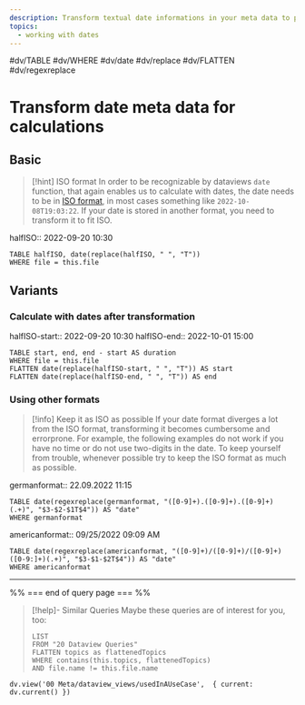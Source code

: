 ```yaml
---
description: Transform textual date informations in your meta data to proper dataview dates to do calculations with them
topics:
  - working with dates
---
```

 #dv/TABLE #dv/WHERE #dv/date #dv/replace #dv/FLATTEN #dv/regexreplace


# Transform date meta data for calculations

## Basic 

> [!hint] ISO format
> In order to be recognizable by dataviews `date` function, that again enables us to calculate with dates, the date needs to be in [ISO format](https://en.wikipedia.org/wiki/ISO_8601), in most cases something like `2022-10-08T19:03:22`. If your date is stored in another format, you need to transform it to fit ISO.

halfISO:: 2022-09-20 10:30

```dataview
TABLE halfISO, date(replace(halfISO, " ", "T"))
WHERE file = this.file
```

## Variants

### Calculate with dates after transformation

halfISO-start:: 2022-09-20 10:30
halfISO-end:: 2022-10-01 15:00

```dataview
TABLE start, end, end - start AS duration
WHERE file = this.file
FLATTEN date(replace(halfISO-start, " ", "T")) AS start
FLATTEN date(replace(halfISO-end, " ", "T")) AS end
```

### Using other formats

> [!info] Keep it as ISO as possible
> If your date format diverges a lot from the ISO format, transforming it becomes cumbersome and errorprone. For example, the following examples do not work if you have no time or do not use two-digits in the date. To keep yourself from trouble, whenever possible try to keep the ISO format as much as possible.

germanformat:: 22.09.2022 11:15

```dataview
TABLE date(regexreplace(germanformat, "([0-9]+).([0-9]+).([0-9]+) (.+)", "$3-$2-$1T$4")) AS "date"
WHERE germanformat
```

americanformat:: 09/25/2022 09:09 AM

```dataview
TABLE date(regexreplace(americanformat, "([0-9]+)/([0-9]+)/([0-9]+) ([0-9:]+)(.+)", "$3-$1-$2T$4")) AS "date"
WHERE americanformat
```

---
%% === end of query page === %%
> [!help]- Similar Queries
> Maybe these queries are of interest for you, too:
> ```dataview
> LIST
> FROM "20 Dataview Queries"
> FLATTEN topics as flattenedTopics
> WHERE contains(this.topics, flattenedTopics)
> AND file.name != this.file.name
> ```

```dataviewjs
dv.view('00 Meta/dataview_views/usedInAUseCase',  { current: dv.current() })
```
